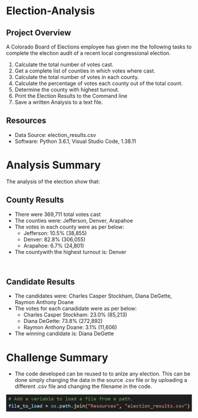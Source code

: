 # Election-Analysis

## Project Overview
A Colorado Board of Elections employee has given me the following tasks to complete the election audit of a recent local congressional election.
1. Calculate the total number of votes cast.
2. Get a complete list of counties in which votes where cast.
4. Calculate the total number of votes in each county.
5. Calculate the percentage of votes each county out of the total count.
6. Determine the county with highest turnout.
7. Print the Election Results to the Command line
8. Save a written Analysis to a text file.

## Resources
- Data Source: election_results.csv
- Software: Python 3.6.1, Visual Studio Code, 1.38.11

# Analysis Summary
The analysis of the election show that:

## County Results

- There were 369,711 total votes cast
- The counties were: Jefferson, Denver, Arapahoe
- The votes in each county were as per below:
  * Jefferson: 10.5% (38,855)
  * Denver: 82.8% (306,055)
  * Arapahoe: 6.7% (24,801)
- The countywith the highest turnout is: Denver

 <br /> 
 
## Candidate Results

- The candidates were: Charles Casper Stockham, Diana DeGette, Raymon Anthony Doane
- The votes for each canadidate were as per below:
  * Charles Casper Stockham: 23.0% (85,213)
  * Diana DeGette: 73.8% (272,892)
  * Raymon Anthony Doane: 3.1% (11,606)
 -  The winning candidate is: Diana DeGette

# Challenge Summary

- The code developed can be reused to to anlze any election. This can be done simply changing the data in the source .csv file or by uploading a different .csv file and changing the filename in the code.

![Read_CSV](/Resources/Read_CSV.png)
